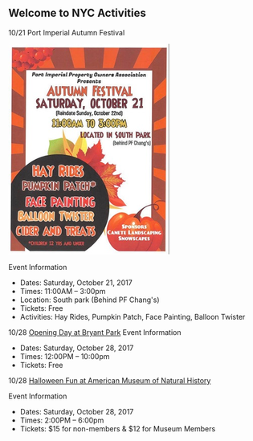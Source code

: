 ## Welcome to NYC Activities

10/21 Port Imperial Autumn Festival

<img src="Images/Fall-Festival.png" class="inline"/>

Event Information
- Dates: Saturday, October 21, 2017
- Times: 11:00AM – 3:00pm
- Location: South park (Behind PF Chang's)
- Tickets: Free
- Activities:  Hay Rides, Pumpkin Patch, Face Painting, Balloon Twister

10/28 [Opening Day at Bryant Park](http://bryantpark.org/amenities/bank-of-america-winter-village-at-bryant-park) 
Event Information
- Dates: Saturday, October 28, 2017
- Times: 12:00PM – 10:00pm
- Tickets: Free

10/28 [Halloween Fun at American Museum of Natural History](https://www.amnh.org/calendar/halloween-celebration) 

Event Information
- Dates: Saturday, October 28, 2017
- Times: 2:00PM – 6:00pm
- Tickets: $15 for non-members & $12 for Museum Members
